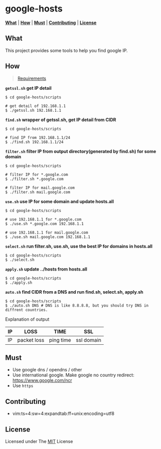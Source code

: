 google-hosts
============

[**What**](#what) | [**How**](#how) | [**Must**](#must) | [**Contributing**](#contributing) | [**License**](#license)

What
---

This project provides some tools to help you find google IP.

How
---

> [Requirements][Requirements]

**`getssl.sh` get IP detail**

```
$ cd google-hosts/scripts

# get detail of 192.168.1.1
$ ./getssl.sh 192.168.1.1
```


**`find.sh` wrapper of getssl.sh, get IP detail from CIDR**

```
$ cd google-hosts/scripts

# find IP from 192.168.1.1/24
$ ./find.sh 192.168.1.1/24
```

**`filter.sh` filter IP from output directory(generated by find.sh) for some domain**

```
$ cd google-hosts/scripts

# filter IP for *.google.com
$ ./filter.sh *.google.com

# filter IP for mail.google.com
$ ./filter.sh mail.google.com
```

**`use.sh` use IP for some domain and update hosts.all**

```
$ cd google-hosts/scripts

# use 192.168.1.1 for *.google.com 
$ ./use.sh *.google.com 192.168.1.1

# use 192.168.1.1 for mail.google.com 
$ ./use.sh mail.google.com 192.168.1.1
```

**`select.sh` run filter.sh, use.sh, use the best IP for domains in hosts.all**

```
$ cd google-hosts/scripts
$ ./select.sh
```

**`apply.sh` update ../hosts from hosts.all** 

```
$ cd google-hosts/scripts
$ ./apply.sh
```

**`auto.sh` find CIDR from a DNS and run find.sh, select.sh, apply.sh**

```
$ cd google-hosts/scripts
$ ./auto.sh DNS # DNS is like 8.8.8.8, but you should try DNS in diffrent countries.
```

Explanation of output 

| IP | LOSS | TIME | SSL |
| --- | --- | --- | --- |
| IP | packet loss | ping time | ssl domain |

Must
---

* Use google dns / opendns / other
* Use international google. Make google no country redirect: <https://www.google.com/ncr>
* Use `https`

Contributing
---

* vim:ts=4:sw=4:expandtab:ff=unix:encoding=utf8

License
---

Licensed under The [MIT][MIT] License

[Requirements]: https://github.com/txthinking/google-hosts/blob/master/scripts/README.md
[MIT]: https://github.com/txthinking/google-hosts/blob/master/LICENSE
